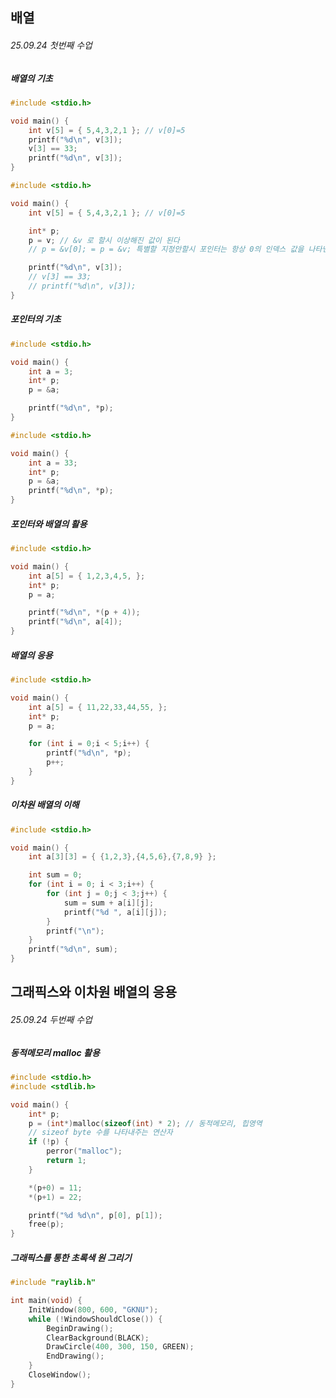 ## 배열
###### 25.09.24 첫번째 수업
##### 배열의 기초
```c
#include <stdio.h>

void main() {
	int v[5] = { 5,4,3,2,1 }; // v[0]=5
	printf("%d\n", v[3]);
	v[3] == 33;
	printf("%d\n", v[3]);
}
```
```c
#include <stdio.h>

void main() {
	int v[5] = { 5,4,3,2,1 }; // v[0]=5

	int* p;
	p = v; // &v 로 할시 이상해진 값이 된다
	// p = &v[0]; = p = &v; 특별할 지정안할시 포인터는 항상 0의 인덱스 값을 나타낸다

	printf("%d\n", v[3]);
	// v[3] == 33;
	// printf("%d\n", v[3]);
}
```
##### 포인터의 기초
```c
#include <stdio.h>

void main() {
	int a = 3;
	int* p;
	p = &a;

	printf("%d\n", *p);
}
```
```c
#include <stdio.h>

void main() {
	int a = 33;
	int* p;
	p = &a;
	printf("%d\n", *p);
}
```
##### 포인터와 배열의 활용
```c
#include <stdio.h>

void main() {
	int a[5] = { 1,2,3,4,5, };
	int* p;
	p = a;

	printf("%d\n", *(p + 4));
	printf("%d\n", a[4]);
}
```
##### 배열의 응용
```c
#include <stdio.h>

void main() {
	int a[5] = { 11,22,33,44,55, };
	int* p;
	p = a;

	for (int i = 0;i < 5;i++) {
		printf("%d\n", *p);
		p++;
	}
}
```

##### 이차원 배열의 이해
```c
#include <stdio.h>

void main() {
	int a[3][3] = { {1,2,3},{4,5,6},{7,8,9} };

	int sum = 0;
	for (int i = 0; i < 3;i++) {
		for (int j = 0;j < 3;j++) {
			sum = sum + a[i][j];
			printf("%d ", a[i][j]);
		}
		printf("\n");
	}
	printf("%d\n", sum);
}
```
## 그래픽스와 이차원 배열의 응용
###### 25.09.24 두번째 수업
##### 동적메모리 malloc 활용
```c
#include <stdio.h>
#include <stdlib.h>

void main() {
	int* p;
	p = (int*)malloc(sizeof(int) * 2); // 동적메모리, 힙영역
	// sizeof byte 수를 나타내주는 연산자
	if (!p) {
		perror("malloc");
		return 1;
	}

	*(p+0) = 11;
	*(p+1) = 22;

	printf("%d %d\n", p[0], p[1]);
	free(p);
}
```
##### 그래픽스를 통한 초록색 원 그리기
```c
#include "raylib.h"

int main(void) {
	InitWindow(800, 600, "GKNU");
	while (!WindowShouldClose()) {
		BeginDrawing();
		ClearBackground(BLACK);
		DrawCircle(400, 300, 150, GREEN);
		EndDrawing();
	}
	CloseWindow();
}
```

